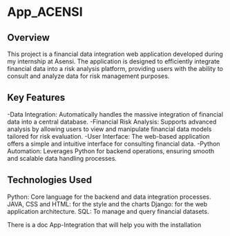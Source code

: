 # App_ACENSI
## Overview
This project is a financial data integration web application developed during my internship at Asensi. The application is designed to efficiently integrate financial data into a risk analysis platform, providing users with the ability to consult and analyze data for risk management purposes.

## Key Features
-Data Integration: Automatically handles the massive integration of financial data into a central database.
-Financial Risk Analysis: Supports advanced analysis by allowing users to view and manipulate financial data models tailored for risk evaluation.
-User Interface: The web-based application offers a simple and intuitive interface for consulting financial data.
-Python Automation: Leverages Python for backend operations, ensuring smooth and scalable data handling processes. 

## Technologies Used
Python: Core language for the backend and data integration processes.
JAVA, CSS and HTML: for the style and the charts
Django: for the web application architecture.
SQL: To manage and query financial datasets.

There is a doc App-Integration that will help you with the installation
